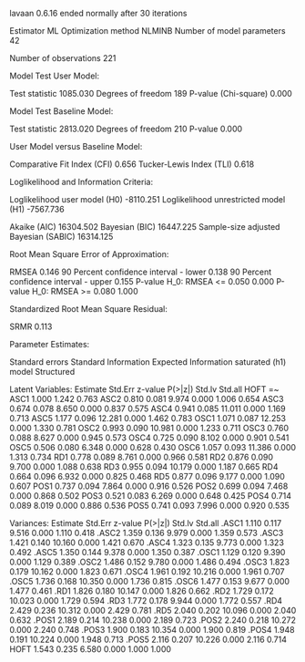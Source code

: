 lavaan 0.6.16 ended normally after 30 iterations

  Estimator                                         ML
  Optimization method                           NLMINB
  Number of model parameters                        42

  Number of observations                           221

Model Test User Model:
                                                      
  Test statistic                              1085.030
  Degrees of freedom                               189
  P-value (Chi-square)                           0.000

Model Test Baseline Model:

  Test statistic                              2813.020
  Degrees of freedom                               210
  P-value                                        0.000

User Model versus Baseline Model:

  Comparative Fit Index (CFI)                    0.656
  Tucker-Lewis Index (TLI)                       0.618

Loglikelihood and Information Criteria:

  Loglikelihood user model (H0)              -8110.251
  Loglikelihood unrestricted model (H1)      -7567.736
                                                      
  Akaike (AIC)                               16304.502
  Bayesian (BIC)                             16447.225
  Sample-size adjusted Bayesian (SABIC)      16314.125

Root Mean Square Error of Approximation:

  RMSEA                                          0.146
  90 Percent confidence interval - lower         0.138
  90 Percent confidence interval - upper         0.155
  P-value H_0: RMSEA <= 0.050                    0.000
  P-value H_0: RMSEA >= 0.080                    1.000

Standardized Root Mean Square Residual:

  SRMR                                           0.113

Parameter Estimates:

  Standard errors                             Standard
  Information                                 Expected
  Information saturated (h1) model          Structured

Latent Variables:
                   Estimate  Std.Err  z-value  P(>|z|)   Std.lv  Std.all
  HOFT =~                                                               
    ASC1              1.000                               1.242    0.763
    ASC2              0.810    0.081    9.974    0.000    1.006    0.654
    ASC3              0.674    0.078    8.650    0.000    0.837    0.575
    ASC4              0.941    0.085   11.011    0.000    1.169    0.713
    ASC5              1.177    0.096   12.281    0.000    1.462    0.783
    OSC1              1.071    0.087   12.253    0.000    1.330    0.781
    OSC2              0.993    0.090   10.981    0.000    1.233    0.711
    OSC3              0.760    0.088    8.627    0.000    0.945    0.573
    OSC4              0.725    0.090    8.102    0.000    0.901    0.541
    OSC5              0.506    0.080    6.348    0.000    0.628    0.430
    OSC6              1.057    0.093   11.386    0.000    1.313    0.734
    RD1               0.778    0.089    8.761    0.000    0.966    0.581
    RD2               0.876    0.090    9.700    0.000    1.088    0.638
    RD3               0.955    0.094   10.179    0.000    1.187    0.665
    RD4               0.664    0.096    6.932    0.000    0.825    0.468
    RD5               0.877    0.096    9.177    0.000    1.090    0.607
    POS1              0.737    0.094    7.864    0.000    0.916    0.526
    POS2              0.699    0.094    7.468    0.000    0.868    0.502
    POS3              0.521    0.083    6.269    0.000    0.648    0.425
    POS4              0.714    0.089    8.019    0.000    0.886    0.536
    POS5              0.741    0.093    7.996    0.000    0.920    0.535

Variances:
                   Estimate  Std.Err  z-value  P(>|z|)   Std.lv  Std.all
   .ASC1              1.110    0.117    9.516    0.000    1.110    0.418
   .ASC2              1.359    0.136    9.979    0.000    1.359    0.573
   .ASC3              1.421    0.140   10.160    0.000    1.421    0.670
   .ASC4              1.323    0.135    9.773    0.000    1.323    0.492
   .ASC5              1.350    0.144    9.378    0.000    1.350    0.387
   .OSC1              1.129    0.120    9.390    0.000    1.129    0.389
   .OSC2              1.486    0.152    9.780    0.000    1.486    0.494
   .OSC3              1.823    0.179   10.162    0.000    1.823    0.671
   .OSC4              1.961    0.192   10.216    0.000    1.961    0.707
   .OSC5              1.736    0.168   10.350    0.000    1.736    0.815
   .OSC6              1.477    0.153    9.677    0.000    1.477    0.461
   .RD1               1.826    0.180   10.147    0.000    1.826    0.662
   .RD2               1.729    0.172   10.023    0.000    1.729    0.594
   .RD3               1.772    0.178    9.944    0.000    1.772    0.557
   .RD4               2.429    0.236   10.312    0.000    2.429    0.781
   .RD5               2.040    0.202   10.096    0.000    2.040    0.632
   .POS1              2.189    0.214   10.238    0.000    2.189    0.723
   .POS2              2.240    0.218   10.272    0.000    2.240    0.748
   .POS3              1.900    0.183   10.354    0.000    1.900    0.819
   .POS4              1.948    0.191   10.224    0.000    1.948    0.713
   .POS5              2.116    0.207   10.226    0.000    2.116    0.714
    HOFT              1.543    0.235    6.580    0.000    1.000    1.000

